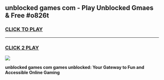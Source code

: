 
## unblocked games com - Play Unblocked Gmaes & Free #o826t
<h3>
<a href="https://premium.freeplayer.one?title=unblocked_games_com&ref=01M">CLICK TO PLAY</a></h3>
<hr>

<h3>
<a href="https://premium.freeplayer.one?title=unblocked_games_com&ref=01M">CLICK 2 PLAY</a>
  
</h3>

<a href="https://premium.freeplayer.one?title=unblocked_games_com&ref=01M"><img src="https://clearcache.store/games.png"></a>


**unblocked games com games unblocked: Your Gateway to Fun and Accessible Online Gaming**
